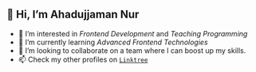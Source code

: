 ## 👋 Hi, I’m **Ahadujjaman Nur**
- 👀 I’m interested in *Frontend Development* and *Teaching Programming*
- 🌱 I’m currently learning *Advanced Frontend Technologies*
- 💞️ I’m looking to collaborate on a team where I can boost up my skills.
- 📫 Check my other profiles on [`Linktree`](https://linktr.ee/ahadnur44)

<!---
ahadnur/ahadnur is a ✨ special ✨ repository because its `README.md` (this file) appears on your GitHub profile.
You can click the Preview link to take a look at your changes.
--->
